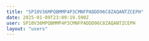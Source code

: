 ```yaml
---
title: "SP10V36MPQBMMP4P3CMNFPADDD96C8ZAQANTZCEPH"
date: 2025-01-09T23:09:19.590Z
user: SP10V36MPQBMMP4P3CMNFPADDD96C8ZAQANTZCEPH
layout: "users"
---
```

    